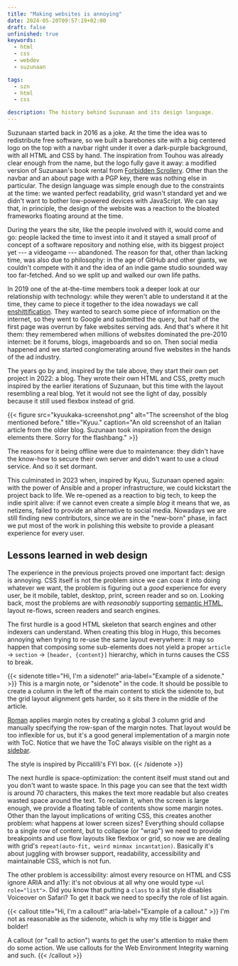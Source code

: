```yaml
---
title: "Making websites is annoying"
date: 2024-05-20T09:57:19+02:00
draft: false
unfinished: true
keywords:
  - html
  - css
  - webdev
  - suzunaan

tags:
  - szn
  - html
  - css

description: The history behind Suzunaan and its design language.
---
```


Suzunaan started back in 2016 as a joke.
At the time the idea was to redistribute free software, so we built a barebones
site with a big centered logo on the top with a navbar right under it
over a dark-purple background, with all HTML and CSS by hand.
The inspiration from Touhou was already clear enough from the name, but the logo
fully gave it away:
a modified version of Suzunaan's book rental from
[Forbidden Scrollery](https://en.touhouwiki.net/wiki/Forbidden_Scrollery).
Other than the navbar and an about page with a PGP key, there was nothing else
in particular.
The design language was simple enough due to the constraints at the time:
we wanted perfect readability, grid wasn't standard yet and we didn't want to
bother low-powered devices with JavaScript.
We can say that, in principle, the design of the website was a reaction to
the bloated frameworks floating around at the time.

During the years the site, like the people involved with it, would come and go:
people lacked the time to invest into it and it stayed a small proof of
concept of a software repository and nothing else, with its biggest project yet
--- a videogame --- abandoned.
The reason for that, other than lacking time, was also due to philosophy:
in the age of GitHub and other giants, we couldn't compete with it and the
idea of an indie game studio sounded way too far-fetched.
And so we split up and walked our own life paths.

In 2019 one of the at-the-time members took a deeper look at our relationship with
technology:
while they weren't able to understand it at the time, they came to
piece it together to the idea nowadays we call
[enshittification](https://pluralistic.net/2023/01/21/potemkin-ai/).
They wanted to search some piece of information on the internet, so
they went to Google and submitted the query, but half of the first page
was overrun by fake websites serving ads.
And that's where it hit them:
they remembered when millions of websites dominated the pre-2010 internet:
be it forums, blogs, imageboards and so on.
Then social media happened and we started conglomerating around five websites
in the hands of the ad industry.

The years go by and, inspired by the tale above, they start their own pet project
in 2022: a blog.
They wrote their own HTML and CSS, pretty much inspired by the earlier
iterations of Suzunaan, but this time with the layout resembling a real blog.
Yet it would not see the light of day, possibly because it still used flexbox
instead of grid.

{{< figure src="kyuukaka-screenshot.png" alt="The screenshot of the blog mentioned before."
    title="Kyuu."
    caption="An old screenshot of an Italian article from the older blog. Suzunaan took inspiration from the design elements there. Sorry for the flashbang." >}}

<!-- {{< iframe as-details="true" summary="The recovered webpage, for our Italian readers. Thank god it never saw the light of day: the writing really sucks." src="subpages/void.html.x" >}} -->

The reasons for it being offline were due to maintenance:
they didn't have the know-how to secure their own server and didn't want to use
a cloud service. And so it set dormant.

This culminated in 2023 when, inspired by Kyuu, Suzunaan opened again:
with the power of Ansible and a proper infrastructure, we could kickstart the
project back to life.
We re-opened as a reaction to big tech, to keep the indie spirit alive:
if we cannot even create a simple _blog_ it means that we, as netizens, failed
to provide an alternative to social media.
Nowadays we are still finding new contributors, since we are in the "new-born"
phase, in fact we put most of the work in polishing this website to
provide a pleasant experience for every user.

## Lessons learned in web design

The experience in the previous projects proved one important fact:
design is annoying.
CSS itself is not the problem since we can coax it into doing whatever we want,
the problem is figuring out a _good_ experience for every user, be it mobile,
tablet, desktop, print, screen reader and so on.
Looking back, most the problems are with _reasonably_ supporting
[semantic HTML](https://web.dev/learn/html/semantic-html/), layout re-flows,
screen readers and search engines.

The first hurdle is a good HTML skeleton that search engines and other
indexers can understand.
When creating this blog in Hugo, this becomes annoying when trying
to re-use the same layout everywhere:
it may so happen that composing some sub-elements does not yield a proper
`article` &RightArrow; `section` &RightArrow; `[header, {content}]` hierarchy,
which in turns causes the CSS to break.

{{< sidenote title="Hi, I'm a sidenote!" aria-label="Example of a sidenote." >}}
  This is a margin note, or "sidenote" in the code.
  It should be possible to create a column in the left of the main content
  to stick the sidenote to, but the grid layout alignment gets harder, so it
  sits there in the middle of the article.

  [Roman](https://kizu.dev) applies margin notes by creating a global 3 column
  grid and manually specifying the row-span of the margin notes.
  That layout would be too inflexible for us, but it's a good general
  implementation of a margin note with ToC.
  Notice that we have the ToC always visible on the right as a
  [sidebar](https://every-layout.dev/layouts/sidebar/).

  The style is inspired by Piccalilli's FYI box.
{{< /sidenote >}}

The next hurdle is space-optimization:
the content itself must stand out and you don't want to waste space.
In this page you can see that the text width is around 70 characters, this
makes the text more readable but also creates wasted space around the text.
To reclaim it, when the screen is large enough, we provide a floating
table of contents show some margin notes.
Other than the layout implications of writing CSS, this creates another
problem:
what happens at lower screen sizes?
Everything should collapse to a single row of content, but to collapse
(or "wrap") we need to provide breakpoints and use flow layouts like
flexbox or grid, so now we are dealing with grid's
`repeat(auto-fit, weird minmax incantation)`.
Basically it's about juggling with browser support, readability, accessibility
and maintainable CSS, which is not fun.

The other problem is accessibility:
almost every resource on HTML and CSS ignore ARIA and a11y: it's not
obvious at all why one would type `<ul role="list">`.
Did you know that putting a `class` to a list style disables Voiceover on Safari?
To get it back we need to specify the role of list again.

{{< callout title="Hi, I'm a callout!" aria-label="Example of a callout." >}}
  I'm not as reasonable as the sidenote, which is why my title is bigger and
  bolder!

  A callout (or "call to action") wants to get the user's attention to make
  them do some action.
  We use callouts for the Web Environment Integrity warning and such.
{{< /callout >}}

